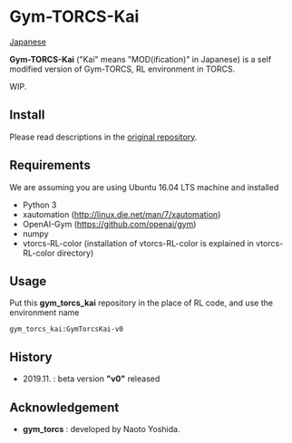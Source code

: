 # Gym-TORCS-Kai

[Japanese](README_ja.md)

**Gym-TORCS-Kai** ("Kai" means "MOD(ification)" in Japanese) is a self modified version of Gym-TORCS, RL environment in TORCS.

WIP.


## Install
Please read descriptions in the [original repository](https://github.com/ugo-nama-kun/gym_torcs).

## Requirements
We are assuming you are using Ubuntu 16.04 LTS machine and installed
* Python 3
* xautomation (http://linux.die.net/man/7/xautomation)
* OpenAI-Gym (https://github.com/openai/gym)
* numpy
* vtorcs-RL-color (installation of vtorcs-RL-color is explained in vtorcs-RL-color directory)

## Usage
Put this **gym_torcs_kai** repository in the place of RL code, and use the environment name
```
gym_torcs_kai:GymTorcsKai-v0
```
## History
- 2019.11. : beta version **"v0"** released

## Acknowledgement
- **gym_torcs** : developed by Naoto Yoshida.

